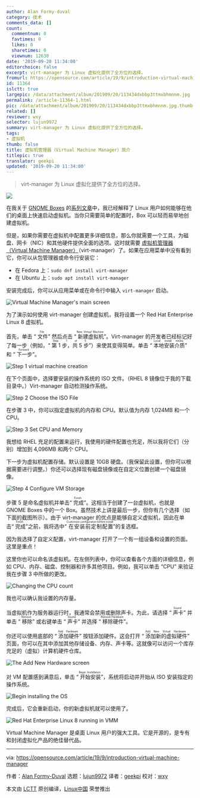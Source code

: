 ```yaml
---
author: Alan Formy-duval
category: 技术
comments_data: []
count:
  commentnum: 0
  favtimes: 0
  likes: 0
  sharetimes: 0
  viewnum: 12630
date: '2019-09-20 11:34:00'
editorchoice: false
excerpt: virt-manager 为 Linux 虚拟化提供了全方位的选择。
fromurl: https://opensource.com/article/19/9/introduction-virtual-machine-manager
id: 11364
islctt: true
largepic: /data/attachment/album/201909/20/113434dxbbp3ttmxbhmnnm.jpg
permalink: /article-11364-1.html
pic: /data/attachment/album/201909/20/113434dxbbp3ttmxbhmnnm.jpg.thumb.jpg
related: []
reviewer: wxy
selector: lujun9972
summary: virt-manager 为 Linux 虚拟化提供了全方位的选择。
tags:
- 虚拟机
thumb: false
title: 虚拟机管理器（Virtual Machine Manager）简介
titlepic: true
translator: geekpi
updated: '2019-09-20 11:34:00'
---
```



> 
> virt-manager 为 Linux 虚拟化提供了全方位的选择。
> 
> 
> 


![](/data/attachment/album/201909/20/113434dxbbp3ttmxbhmnnm.jpg)


在我关于 [GNOME Boxes](https://wiki.gnome.org/Apps/Boxes) 的[系列文章](https://opensource.com/sitewide-search?search_api_views_fulltext=GNOME%20Box)中，我已经解释了 Linux 用户如何能够在他们的桌面上快速启动虚拟机。当你只需要简单的配置时，Box 可以轻而易举地创建虚拟机。


但是，如果你需要在虚拟机中配置更多详细信息，那么你就需要一个工具，为磁盘、网卡（NIC）和其他硬件提供全面的选项。这时就需要 [虚拟机管理器（Virtual Machine Manager）](https://virt-manager.org/)（virt-manager）了。如果在应用菜单中没有看到它，你可以从包管理器或命令行安装它：


* 在 Fedora 上：`sudo dnf install virt-manager`
* 在 Ubuntu 上：`sudo apt install virt-manager`


安装完成后，你可以从应用菜单或在命令行中输入 `virt-manager` 启动。


![Virtual Machine Manager's main screen](/data/attachment/album/201909/20/113502hmwwmlaaww5ojxm0.png "Virtual Machine Manager's main screen")


为了演示如何使用 virt-manager 创建虚拟机，我将设置一个 Red Hat Enterprise Linux 8 虚拟机。


首先，单击 “<ruby> 文件 <rt>  File </rt></ruby>” 然后点击 “<ruby> 新建虚拟机 <rt>  New Virtual Machine </rt></ruby>”。Virt-manager 的开发者已经标记好了每一步（例如，“<ruby> 第 1 步，共 5 步 <rt>  Step 1 of 5 </rt></ruby>”）来使其变得简单。单击 “<ruby> 本地安装介质 <rt>  Local install media </rt></ruby>” 和 “<ruby> 下一步 <rt>  Forward </rt></ruby>”。


![Step 1 virtual machine creation](/data/attachment/album/201909/20/113503ew9gey9m9gy9k0oq.png "Step 1 virtual machine creation")


在下个页面中，选择要安装的操作系统的 ISO 文件。（RHEL 8 镜像位于我的下载目录中。）Virt-manager 自动检测操作系统。


![Step 2 Choose the ISO File](/data/attachment/album/201909/20/113504sntswo8naw8arngq.png "Step 2 Choose the ISO File")


在步骤 3 中，你可以指定虚拟机的内存和 CPU。默认值为内存 1,024MB 和一个 CPU。


![Step 3 Set CPU and Memory](/data/attachment/album/201909/20/113505dhehrv0e44747z2v.png "Step 3 Set CPU and Memory")


我想给 RHEL 充足的配置来运行，我使用的硬件配置也充足，所以我将它们（分别）增加到 4,096MB 和两个 CPU。


下一步为虚拟机配置存储。默认设置是 10GB 硬盘。（我保留此设置，但你可以根据需要进行调整。）你还可以选择现有磁盘镜像或在自定义位置创建一个磁盘镜像。


![Step 4 Configure VM Storage](/data/attachment/album/201909/20/113507tfipllbzlpvkk299.png "Step 4 Configure VM Storage")


步骤 5 是命名虚拟机并单击“<ruby> 完成 <rt>  Finish </rt></ruby>”。这相当于创建了一台虚拟机，也就是 GNOME Boxes 中的一个 Box。虽然技术上讲是最后一步，但你有几个选择（如下面的截图所示）。由于 virt-manager 的优点是能够自定义虚拟机，因此在单击“<ruby> 完成 <rt>  Finish </rt></ruby>”之前，我将选中“<ruby> 在安装前定制配置 <rt>  Customize configuration before install </rt></ruby>”的复选框。


因为我选择了自定义配置，virt-manager 打开了一个有一组设备和设置的页面。这里是重点！


这里你也可以命名该虚拟机。在左侧列表中，你可以查看各个方面的详细信息，例如 CPU、内存、磁盘、控制器和许多其他项目。例如，我可以单击 “CPU” 来验证我在步骤 3 中所做的更改。


![Changing the CPU count](/data/attachment/album/201909/20/113508u65xx676zfmomtzs.png "Changing the CPU count")


我也可以确认我设置的内存量。


当虚拟机作为服务器运行时，我通常会禁用或删除声卡。为此，请选择 “<ruby> 声卡 <rt>  Sound </rt></ruby>” 并单击 “<ruby> 移除 <rp>  （ </rp> <rt>  Remove </rt> <rp>  ） </rp></ruby>” 或右键单击 “<ruby> 声卡 <rt>  Sound </rt></ruby>” 并选择 “<ruby> 移除硬件 <rp>  （ </rp> <rt>  Remove Hardware </rt> <rp>  ） </rp></ruby>”。


你还可以使用底部的 “<ruby> 添加硬件 <rp>  （ </rp> <rt>  Add Hardware </rt> <rp>  ） </rp></ruby>” 按钮添加硬件。这会打开 “<ruby> 添加新的虚拟硬件 <rp>  （ </rp> <rt>  Add New Virtual Hardware </rt> <rp>  ） </rp></ruby>” 页面，你可以在其中添加其他存储设备、内存、声卡等。这就像可以访问一个库存充足的（虚拟）计算机硬件仓库。


![The Add New Hardware screen](/data/attachment/album/201909/20/113510o77sdxy7as5nnsna.png "The Add New Hardware screen")


对 VM 配置感到满意后，单击 “<ruby> 开始安装 <rt>  Begin Installation </rt></ruby>”，系统将启动并开始从 ISO 安装指定的操作系统。


![Begin installing the OS](/data/attachment/album/201909/20/113511lbrhiwblh5lrf55b.png)


完成后，它会重新启动，你的新虚拟机就可以使用了。


![Red Hat Enterprise Linux 8 running in VMM](/data/attachment/album/201909/20/113514uk44br4yfogu7gg4.png "Red Hat Enterprise Linux 8 running in VMM")


Virtual Machine Manager 是桌面 Linux 用户的强大工具。它是开源的，是专有和封闭虚拟化产品的绝佳替代品。




---


via: <https://opensource.com/article/19/9/introduction-virtual-machine-manager>


作者：[Alan Formy-Duval](https://opensource.com/users/alanfdoss) 选题：[lujun9972](https://github.com/lujun9972) 译者：[geekpi](https://github.com/geekpi) 校对：[wxy](https://github.com/wxy)


本文由 [LCTT](https://github.com/LCTT/TranslateProject) 原创编译，[Linux中国](https://linux.cn/) 荣誉推出